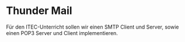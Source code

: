 # Thunder Mail
Für den ITEC-Unterricht sollen wir einen SMTP Client und Server, sowie einen POP3 Server und Client implementieren.
